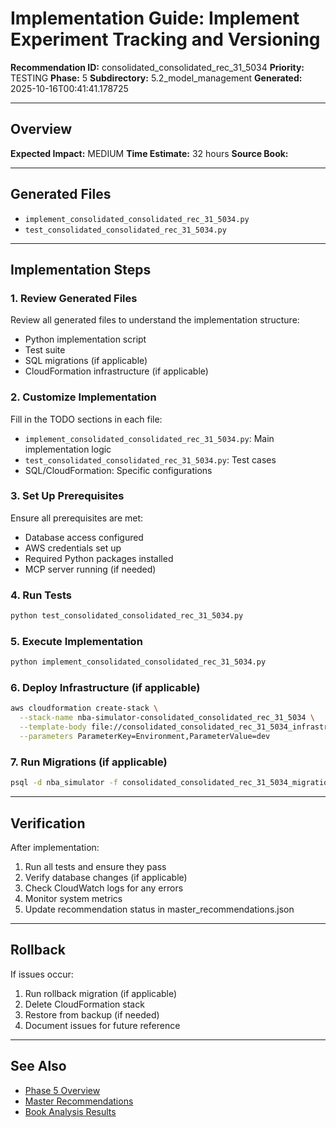 # Implementation Guide: Implement Experiment Tracking and Versioning

**Recommendation ID:** consolidated_consolidated_rec_31_5034
**Priority:** TESTING
**Phase:** 5
**Subdirectory:** 5.2_model_management
**Generated:** 2025-10-16T00:41:41.178725

---

## Overview



**Expected Impact:** MEDIUM
**Time Estimate:** 32 hours
**Source Book:** 

---

## Generated Files

- `implement_consolidated_consolidated_rec_31_5034.py`
- `test_consolidated_consolidated_rec_31_5034.py`

---

## Implementation Steps

### 1. Review Generated Files

Review all generated files to understand the implementation structure:
- Python implementation script
- Test suite
- SQL migrations (if applicable)
- CloudFormation infrastructure (if applicable)

### 2. Customize Implementation

Fill in the TODO sections in each file:
- `implement_consolidated_consolidated_rec_31_5034.py`: Main implementation logic
- `test_consolidated_consolidated_rec_31_5034.py`: Test cases
- SQL/CloudFormation: Specific configurations

### 3. Set Up Prerequisites

Ensure all prerequisites are met:
- Database access configured
- AWS credentials set up
- Required Python packages installed
- MCP server running (if needed)

### 4. Run Tests

```bash
python test_consolidated_consolidated_rec_31_5034.py
```

### 5. Execute Implementation

```bash
python implement_consolidated_consolidated_rec_31_5034.py
```

### 6. Deploy Infrastructure (if applicable)

```bash
aws cloudformation create-stack \
  --stack-name nba-simulator-consolidated_consolidated_rec_31_5034 \
  --template-body file://consolidated_consolidated_rec_31_5034_infrastructure.yaml \
  --parameters ParameterKey=Environment,ParameterValue=dev
```

### 7. Run Migrations (if applicable)

```bash
psql -d nba_simulator -f consolidated_consolidated_rec_31_5034_migration.sql
```

---

## Verification

After implementation:
1. Run all tests and ensure they pass
2. Verify database changes (if applicable)
3. Check CloudWatch logs for any errors
4. Monitor system metrics
5. Update recommendation status in master_recommendations.json

---

## Rollback

If issues occur:
1. Run rollback migration (if applicable)
2. Delete CloudFormation stack
3. Restore from backup (if needed)
4. Document issues for future reference

---

## See Also

- [Phase 5 Overview](/Users/ryanranft/nba-simulator-aws/docs/phases/phase_5/)
- [Master Recommendations](/Users/ryanranft/nba-mcp-synthesis/analysis_results/master_recommendations.json)
- [Book Analysis Results](/Users/ryanranft/nba-mcp-synthesis/analysis_results/)

